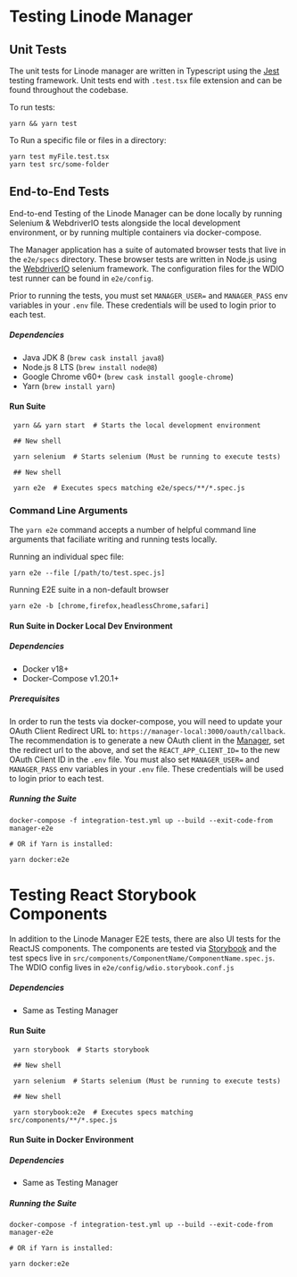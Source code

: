# Testing Linode Manager

## Unit Tests

The unit tests for Linode manager are written in Typescript using the [Jest](https://facebook.github.io/jest/) testing framework. Unit tests end with `.test.tsx` file extension and can be found throughout the codebase.

To run tests:

    yarn && yarn test

To Run a specific file or files in a directory:

    yarn test myFile.test.tsx
    yarn test src/some-folder


## End-to-End Tests

End-to-end Testing of the Linode Manager can be done locally by running Selenium & WebdriverIO tests
alongside the local development environment, or by running multiple containers via docker-compose.

The Manager application has a suite of automated browser tests that live in the `e2e/specs`
directory. These browser tests are written in Node.js using the [WebdriverIO](https://webdriver.io)
selenium framework. The configuration files for the WDIO test runner can be found in `e2e/config`.

Prior to running the tests, you must set `MANAGER_USER=` and `MANAGER_PASS` env variables in your
`.env` file. These credentials will be used to login prior to each test.


##### Dependencies

* Java JDK 8 (`brew cask install java8`)
* Node.js 8 LTS (`brew install node@8`)
* Google Chrome v60+ (`brew cask install google-chrome`)
* Yarn  (`brew install yarn`)

#### Run Suite

     yarn && yarn start  # Starts the local development environment

     ## New shell

     yarn selenium  # Starts selenium (Must be running to execute tests)

     ## New shell

     yarn e2e  # Executes specs matching e2e/specs/**/*.spec.js

### Command Line Arguments

The `yarn e2e` command accepts a number of helpful command line arguments that faciliate
writing and running tests locally.

Running an individual spec file:

    yarn e2e --file [/path/to/test.spec.js]

Running E2E suite in a non-default browser

    yarn e2e -b [chrome,firefox,headlessChrome,safari]

#### Run Suite in Docker Local Dev Environment

##### Dependencies

* Docker v18+
* Docker-Compose v1.20.1+

##### Prerequisites

In order to run the tests via docker-compose, you will need to update your OAuth Client Redirect URL
to: `https://manager-local:3000/oauth/callback`. The recommendation is to generate a new OAuth
client in the [Manager](https://cloud.linode.com), set the redirect url to the above, and set the
`REACT_APP_CLIENT_ID=` to the new OAuth Client ID in the `.env` file. You must also set
`MANAGER_USER=` and `MANAGER_PASS` env variables in your `.env` file. These credentials will be used
to login prior to each test.

##### Running the Suite

    docker-compose -f integration-test.yml up --build --exit-code-from manager-e2e

    # OR if Yarn is installed:

    yarn docker:e2e


# Testing React Storybook Components

In addition to the Linode Manager E2E tests, there are also UI tests for the ReactJS components.
The components are tested via [Storybook](https://github.com/storybooks/storybook) and the test specs
live in `src/components/ComponentName/ComponentName.spec.js`. The WDIO config lives in `e2e/config/wdio.storybook.conf.js`

##### Dependencies

* Same as Testing Manager

#### Run Suite

     yarn storybook  # Starts storybook

     ## New shell

     yarn selenium  # Starts selenium (Must be running to execute tests)

     ## New shell

     yarn storybook:e2e  # Executes specs matching src/components/**/*.spec.js

#### Run Suite in Docker Environment

##### Dependencies

* Same as Testing Manager

##### Running the Suite

    docker-compose -f integration-test.yml up --build --exit-code-from manager-e2e

    # OR if Yarn is installed:

    yarn docker:e2e
